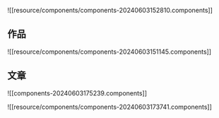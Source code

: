 ![[resource/components/components-20240603152810.components]]
## 作品

![[resource/components/components-20240603151145.components]]

## 文章

![[components-20240603175239.components]]

![[resource/components/components-20240603173741.components]]
